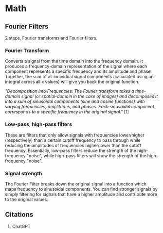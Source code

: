 # Math

## Fourier Filters

2 steps, Fourier transforms and Fourier filters.

### Fourier Transform

Converts a signal from the time domain into the frequency domain. It produces a frequency-domain representation of the signal where each component represents a specific frequency and its amplitude and phase. Together, the sum of all individual signal components (calculated using an integral across all x values) will give you back the original function.

*"Decomposition into Frequencies: The Fourier transform takes a time-domain signal (or spatial-domain in the case of images) and decomposes it into a sum of sinusoidal components (sine and cosine functions) with varying frequencies, amplitudes, and phases. Each sinusoidal component corresponds to a specific frequency in the original signal."* [1]

### Low-pass, high-pass filters

These are filters that only allow signals with frequencies lower/higher (respectively) than a certain cutoff frequency to pass through while reducing the amplitudes of frequencies higher/lower than the cutoff frequency. Essentially, low-pass filters reduce the strength of the high-frequency "noise", while high-pass filters will show the strength of the high-frequency "noise".

### Signal strength

The Fourier Filter breaks down the original signal into a function which maps frequency to sinusoidal components. You can find stronger signals by simply filtering for signals that have a higher amplitude and contribute more to the original values.

## Citations

1. ChatGPT